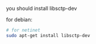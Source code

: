 you should install libsctp-dev

for debian:
```bash
# for netinet
sudo apt-get install libsctp-dev
```
